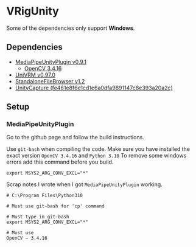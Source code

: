 # VRigUnity

Some of the dependencies only support **Windows**.

## Dependencies
+ [MediaPipeUnityPlugin v0.9.1](https://github.com/homuler/MediaPipeUnityPlugin)
  + [OpenCV 3.4.16](https://opencv.org/releases/)
+ [UniVRM v0.97.0](https://github.com/vrm-c/UniVRM)
+ [StandaloneFileBrowser v1.2](https://github.com/gkngkc/UnityStandaloneFileBrowser)
+ [UnityCapture (fe461e8f6e1cd1e6a0dfa9891147c8e393a20a2c)](https://github.com/schellingb/UnityCapture)

## Setup

### MediaPipeUnityPlugin
Go to the github page and follow the build instructions.

Use `git-bash` when compiling the code.
Make sure you have installed the exact version `OpenCV 3.4.16` and `Python 3.10`
To remove some windows errors add this command before you build.
```shell
export MSYS2_ARG_CONV_EXCL="*"
```

Scrap notes I wrote when I got `MediaPipeUnityPlugin` working.

```
# C:\Program Files\Python310

# Must use git-bash for 'cp' command

# Must type in git-bash
export MSYS2_ARG_CONV_EXCL="*"

# Must use
OpenCV – 3.4.16
```